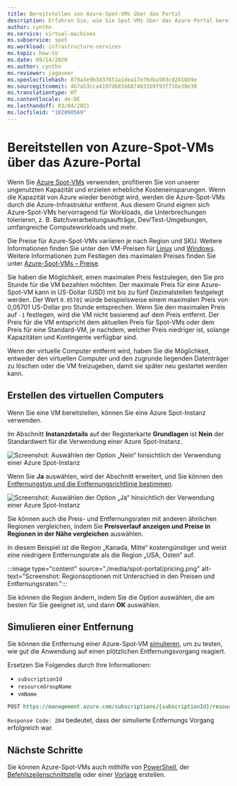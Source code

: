 ```yaml
---
title: Bereitstellen von Azure-Spot-VMs über das Portal
description: Erfahren Sie, wie Sie Spot-VMs über das Azure-Portal bereitstellen, um Kosten zu sparen.
author: cynthn
ms.service: virtual-machines
ms.subservice: spot
ms.workload: infrastructure-services
ms.topic: how-to
ms.date: 09/14/2020
ms.author: cynthn
ms.reviewer: jagaveer
ms.openlocfilehash: 879a3e9b3d3f651a1dea17e76dba503cd2816b9e
ms.sourcegitcommit: 4b7a53cca4197db8166874831b9f93f716e38e30
ms.translationtype: HT
ms.contentlocale: de-DE
ms.lasthandoff: 03/04/2021
ms.locfileid: "102098569"
---
```

# <a name="deploy-azure-spot-virtual-machines-using-the-azure-portal"></a>Bereitstellen von Azure-Spot-VMs über das Azure-Portal

Wenn Sie [Azure Spot-VMs](spot-vms.md) verwenden, profitieren Sie von unserer ungenutzten Kapazität und erzielen erhebliche Kosteneinsparungen. Wenn die Kapazität von Azure wieder benötigt wird, werden die Azure-Spot-VMs durch die Azure-Infrastruktur entfernt. Aus diesem Grund eignen sich Azure-Spot-VMs hervorragend für Workloads, die Unterbrechungen tolerieren, z. B. Batchverarbeitungsaufträge, Dev/Test-Umgebungen, umfangreiche Computeworkloads und mehr.

Die Preise für Azure-Spot-VMs variieren je nach Region und SKU. Weitere Informationen finden Sie unter den VM-Preisen für [Linux](https://azure.microsoft.com/pricing/details/virtual-machines/linux/) und [Windows](https://azure.microsoft.com/pricing/details/virtual-machines/windows/). Weitere Informationen zum Festlegen des maximalen Preises finden Sie unter [Azure-Spot-VMs – Preise](spot-vms.md#pricing).

Sie haben die Möglichkeit, einen maximalen Preis festzulegen, den Sie pro Stunde für die VM bezahlen möchten. Der maximale Preis für eine Azure-Spot-VM kann in US-Dollar (USD) mit bis zu fünf Dezimalstellen festgelegt werden. Der Wert `0.05701` würde beispielsweise einem maximalen Preis von 0,05701 US-Dollar pro Stunde entsprechen. Wenn Sie den maximalen Preis auf `-1` festlegen, wird die VM nicht basierend auf dem Preis entfernt. Der Preis für die VM entspricht dem aktuellen Preis für Spot-VMs oder dem Preis für eine Standard-VM, je nachdem, welcher Preis niedriger ist, solange Kapazitäten und Kontingente verfügbar sind.

Wenn der virtuelle Computer entfernt wird, haben Sie die Möglichkeit, entweder den virtuellen Computer und den zugrunde liegenden Datenträger zu löschen oder die VM freizugeben, damit sie später neu gestartet werden kann.


## <a name="create-the-vm"></a>Erstellen des virtuellen Computers

Wenn Sie eine VM bereitstellen, können Sie eine Azure Spot-Instanz verwenden.


Im Abschnitt **Instanzdetails** auf der Registerkarte **Grundlagen** ist **Nein** der Standardwert für die Verwendung einer Azure Spot-Instanz.

![Screenshot: Auswählen der Option „Nein“ hinsichtlich der Verwendung einer Azure Spot-Instanz](./media/spot-portal/no.png)

Wenn Sie **Ja** auswählen, wird der Abschnitt erweitert, und Sie können den [Entfernungstyp und die Entfernungsrichtlinie bestimmen](spot-vms.md#eviction-policy). 

![Screenshot: Auswählen der Option „Ja“ hinsichtlich der Verwendung einer Azure Spot-Instanz](./media/spot-portal/yes.png)

Sie können auch die Preis- und Entfernungsraten mit anderen ähnlichen Regionen vergleichen, indem Sie **Preisverlauf anzeigen und Preise in Regionen in der Nähe vergleichen** auswählen.

In diesem Beispiel ist die Region „Kanada, Mitte“ kostengünstiger und weist eine niedrigere Entfernungsrate als die Region „USA, Osten“ auf.

:::image type="content" source="./media/spot-portal/pricing.png" alt-text="Screenshot: Regionsoptionen mit Unterschied in den Preisen und Entfernungsraten.":::

Sie können die Region ändern, indem Sie die Option auswählen, die am besten für Sie geeignet ist, und dann **OK** auswählen.

## <a name="simulate-an-eviction"></a>Simulieren einer Entfernung

Sie können die Entfernung einer Azure-Spot-VM [simulieren](/rest/api/compute/virtualmachines/simulateeviction), um zu testen, wie gut die Anwendung auf einen plötzlichen Entfernungsvorgang reagiert. 

Ersetzen Sie Folgendes durch Ihre Informationen: 

- `subscriptionId`
- `resourceGroupName`
- `vmName`


```rest
POST https://management.azure.com/subscriptions/{subscriptionId}/resourceGroups/{resourceGroupName}/providers/Microsoft.Compute/virtualMachines/{vmName}/simulateEviction?api-version=2020-06-01
```

`Response Code: 204` bedeutet, dass der simulierte Entfernungs Vorgang erfolgreich war. 

## <a name="next-steps"></a>Nächste Schritte

Sie können Azure-Spot-VMs auch mithilfe von [PowerShell](./windows/spot-powershell.md), der [Befehlszeilenschnittstelle](./linux/spot-cli.md) oder einer [Vorlage](./linux/spot-template.md) erstellen.

